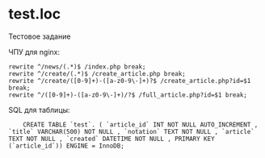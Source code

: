 # test.loc
Тестовое задание

ЧПУ для nginx: 

    rewrite ^/news/(.*)$ /index.php break;
    rewrite ^/create/(.*)$ /create_article.php break;     
    rewrite ^/create/([0-9]+)-([a-z0-9\-]+)?$ /create_article.php?id=$1 break;
    rewrite ^/([0-9]+)-([a-z0-9\-]+)/?$ /full_article.php?id=$1 break;

SQL для таблицы: 

		CREATE TABLE `test`. ( `article_id` INT NOT NULL AUTO_INCREMENT , `title` VARCHAR(500) NOT NULL , `notation` TEXT NOT NULL , `article` TEXT NOT NULL , `created` DATETIME NOT NULL , PRIMARY KEY (`article_id`)) ENGINE = InnoDB;